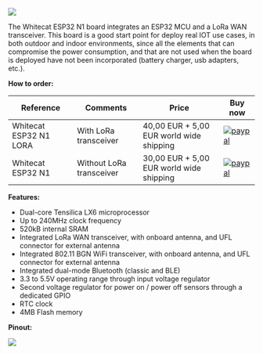 ![](http://git.whitecatboard.org/whitecatn1.png)

The Whitecat ESP32 N1 board integrates an ESP32 MCU and a LoRa WAN transceiver. This board is a good start point for deploy real IOT use cases, in both outdoor and indoor environments, since all the elements that can compromise the power consumption, and that are not used when the board is deployed have not been incorporated (battery charger, usb adapters, etc.).

**How to order:**

| Reference              | Comments                 | Price                 | Buy now                  |
|------------------------|--------------------------|-----------------------|---------------------------
| Whitecat ESP32 N1 LORA | With LoRa transceiver    | 40,00 EUR + 5,00 EUR world wide shipping | [![paypal](https://www.paypalobjects.com/en_US/i/btn/btn_buynowCC_LG.gif)](https://www.paypal.com/cgi-bin/webscr?cmd=_s-xclick&hosted_button_id=P59CMKZDTJRYS)                           |
| Whitecat ESP32 N1      | Without LoRa transceiver | 30,00 EUR + 5,00 EUR world wide shipping | [![paypal](https://www.paypalobjects.com/en_US/i/btn/btn_buynowCC_LG.gif)](https://www.paypal.com/cgi-bin/webscr?cmd=_s-xclick&hosted_button_id=LHHPU9XFDZD56)                      |

**Features:**
* Dual-core Tensilica LX6 microprocessor
* Up to 240MHz clock frequency
* 520kB internal SRAM
* Integrated LoRa WAN transceiver, with onboard antenna, and UFL connector for external antenna
* Integrated 802.11 BGN WiFi transceiver, with onboard antenna, and UFL connector for external antenna
* Integrated dual-mode Bluetooth (classic and BLE)
* 3.3 to 5.5V operating range through input voltage regulator
* Second voltage regulator for power on / power off sensors through a dedicated GPIO
* RTC clock
* 4MB Flash memory

**Pinout:**

![](http://whitecatboard.org/git/n1-pinout.png)